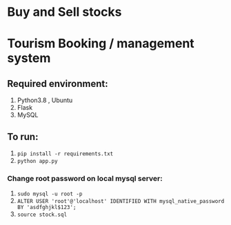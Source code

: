 # Buy and Sell stocks

# Tourism Booking / management system

## Required environment:
1. Python3.8 , Ubuntu
2. Flask 
3. MySQL

## To run: 
1. `pip install -r requirements.txt`
2. `python app.py`

### Change root password on local mysql server:
1. `sudo mysql -u root -p`
2. `ALTER USER 'root'@'localhost' IDENTIFIED WITH mysql_native_password BY 'asdfghjkl$123';`
3. `source stock.sql`
